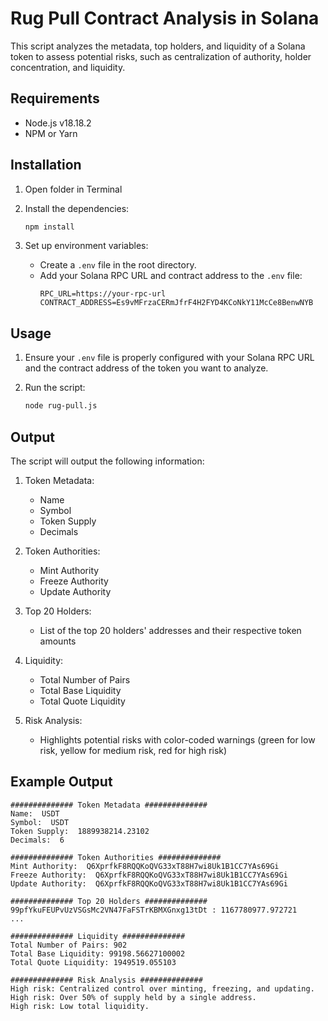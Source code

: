 # Rug Pull Contract Analysis in Solana

This script analyzes the metadata, top holders, and liquidity of a Solana token to assess potential risks, such as centralization of authority, holder concentration, and liquidity. 

## Requirements

- Node.js v18.18.2
- NPM or Yarn

## Installation

1. Open folder in Terminal

2. Install the dependencies:
   ```bash
   npm install
   ```

3. Set up environment variables:
   - Create a `.env` file in the root directory.
   - Add your Solana RPC URL and contract address to the `.env` file:
     ```env
     RPC_URL=https://your-rpc-url
     CONTRACT_ADDRESS=Es9vMFrzaCERmJfrF4H2FYD4KCoNkY11McCe8BenwNYB
     ```

## Usage

1. Ensure your `.env` file is properly configured with your Solana RPC URL and the contract address of the token you want to analyze.

2. Run the script:
   ```bash
   node rug-pull.js
   ```

## Output

The script will output the following information:

1. Token Metadata:
   - Name
   - Symbol
   - Token Supply
   - Decimals

2. Token Authorities:
   - Mint Authority
   - Freeze Authority
   - Update Authority

3. Top 20 Holders:
   - List of the top 20 holders' addresses and their respective token amounts

4. Liquidity:
   - Total Number of Pairs
   - Total Base Liquidity
   - Total Quote Liquidity

5. Risk Analysis:
   - Highlights potential risks with color-coded warnings (green for low risk, yellow for medium risk, red for high risk)

## Example Output

```
############## Token Metadata ##############
Name:  USDT
Symbol:  USDT
Token Supply:  1889938214.23102
Decimals:  6

############## Token Authorities ##############
Mint Authority:  Q6XprfkF8RQQKoQVG33xT88H7wi8Uk1B1CC7YAs69Gi
Freeze Authority:  Q6XprfkF8RQQKoQVG33xT88H7wi8Uk1B1CC7YAs69Gi
Update Authority:  Q6XprfkF8RQQKoQVG33xT88H7wi8Uk1B1CC7YAs69Gi

############## Top 20 Holders ##############
99pfYkuFEUPvUzVSGsMc2VN47FaFSTrKBMXGnxg13tDt : 1167780977.972721
...

############## Liquidity ##############
Total Number of Pairs: 902
Total Base Liquidity: 99198.56627100002
Total Quote Liquidity: 1949519.055103

############## Risk Analysis ##############
High risk: Centralized control over minting, freezing, and updating.
High risk: Over 50% of supply held by a single address.
High risk: Low total liquidity.
```